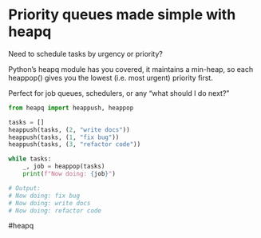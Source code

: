 # Priority queues made simple with heapq

Need to schedule tasks by urgency or priority?

Python’s heapq module has you covered, it maintains a min-heap, so each heappop() gives you the lowest (i.e. most urgent) priority first.

Perfect for job queues, schedulers, or any “what should I do next?” 

```python
from heapq import heappush, heappop

tasks = []
heappush(tasks, (2, "write docs"))
heappush(tasks, (1, "fix bug"))
heappush(tasks, (3, "refactor code"))

while tasks:
    _, job = heappop(tasks)
    print(f"Now doing: {job}")

# Output:
# Now doing: fix bug
# Now doing: write docs
# Now doing: refactor code
```

#heapq

